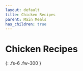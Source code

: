 ```yaml
---
layout: default
title: Chicken Recipes
parent: Main Meals
has_children: true
---
```


# Chicken Recipes

{: .fs-6 .fw-300 }

